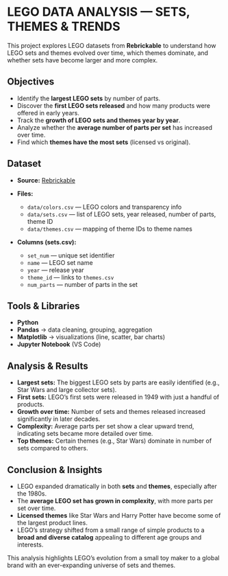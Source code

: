 # LEGO DATA ANALYSIS — SETS, THEMES & TRENDS

This project explores LEGO datasets from **Rebrickable** to understand how LEGO sets and themes evolved over time, which themes dominate, and whether sets have become larger and more complex.

## Objectives
- Identify the **largest LEGO sets** by number of parts.  
- Discover the **first LEGO sets released** and how many products were offered in early years.  
- Track the **growth of LEGO sets and themes year by year**.  
- Analyze whether the **average number of parts per set** has increased over time.  
- Find which **themes have the most sets** (licensed vs original).  

## Dataset
- **Source:** [Rebrickable](https://rebrickable.com/downloads/)  
- **Files:**
  - `data/colors.csv` — LEGO colors and transparency info  
  - `data/sets.csv` — list of LEGO sets, year released, number of parts, theme ID  
  - `data/themes.csv` — mapping of theme IDs to theme names  

- **Columns (sets.csv):**
  - `set_num` — unique set identifier  
  - `name` — LEGO set name  
  - `year` — release year  
  - `theme_id` — links to `themes.csv`  
  - `num_parts` — number of parts in the set  

## Tools & Libraries
- **Python**  
- **Pandas** → data cleaning, grouping, aggregation  
- **Matplotlib** → visualizations (line, scatter, bar charts)  
- **Jupyter Notebook** (VS Code)  

## Analysis & Results
- **Largest sets:** The biggest LEGO sets by parts are easily identified (e.g., Star Wars and large collector sets).  
- **First sets:** LEGO’s first sets were released in 1949 with just a handful of products.  
- **Growth over time:** Number of sets and themes released increased significantly in later decades.  
- **Complexity:** Average parts per set show a clear upward trend, indicating sets became more detailed over time.  
- **Top themes:** Certain themes (e.g., Star Wars) dominate in number of sets compared to others.  

## Conclusion & Insights
- LEGO expanded dramatically in both **sets** and **themes**, especially after the 1980s.  
- The **average LEGO set has grown in complexity**, with more parts per set over time.  
- **Licensed themes** like Star Wars and Harry Potter have become some of the largest product lines.  
- LEGO’s strategy shifted from a small range of simple products to a **broad and diverse catalog** appealing to different age groups and interests.  

This analysis highlights LEGO’s evolution from a small toy maker to a global brand with an ever-expanding universe of sets and themes.
